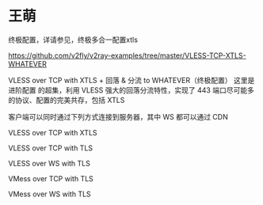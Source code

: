 # 王萌
终极配置，详请参见，终极多合一配置xtls

https://github.com/v2fly/v2ray-examples/tree/master/VLESS-TCP-XTLS-WHATEVER

VLESS over TCP with XTLS + 回落 & 分流 to WHATEVER（终极配置）
这里是 进阶配置 的超集，利用 VLESS 强大的回落分流特性，实现了 443 端口尽可能多的协议、配置的完美共存，包括 XTLS

客户端可以同时通过下列方式连接到服务器，其中 WS 都可以通过 CDN

VLESS over TCP with XTLS

VLESS over TCP with TLS

VLESS over WS with TLS

VMess over TCP with TLS

VMess over WS with TLS
